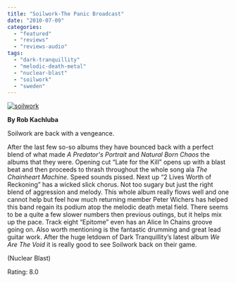 ```yaml
---
title: "Soilwork-The Panic Broadcast"
date: "2010-07-09"
categories: 
  - "featured"
  - "reviews"
  - "reviews-audio"
tags: 
  - "dark-tranquillity"
  - "melodic-death-metal"
  - "nuclear-blast"
  - "soilwork"
  - "sweden"
---
```


[![soilwork](http://www.hellbound.ca/wp-content/uploads/2010/07/soilwork-299x300.jpg "soilwork")](http://www.hellbound.ca/wp-content/uploads/2010/07/soilwork.jpg)

**By Rob Kachluba**

Soilwork are back with a vengeance.

After the last few so-so albums they have bounced back with a perfect blend of what made _A Predator's Portrait_ and _Natural Born Chaos_ the albums that they were. Opening cut “Late for the Kill” opens up with a blast beat and then proceeds to thrash throughout the whole song ala _The Chainheart Machine_. Speed sounds pissed. Next up “2 Lives Worth of Reckoning” has a wicked slick chorus. Not too sugary but just the right blend of aggression and melody. This whole album really flows well and one cannot help but feel how much returning member Peter Wichers has helped this band regain its podium atop the melodic death metal field. There seems to be a quite a few slower numbers then previous outings, but it helps mix up the pace. Track eight “Epitome” even has an Alice In Chains groove going on. Also worth mentioning is the fantastic drumming and great lead guitar work. After the huge letdown of Dark Tranquillity’s latest album _We Are The Void_ it is really good to see Soilwork back on their game.

(Nuclear Blast)

Rating: 8.0
